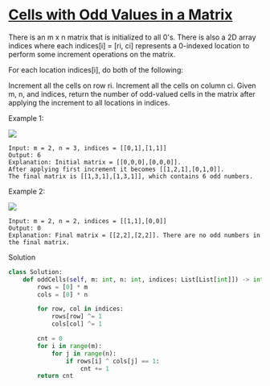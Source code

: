 # [Cells with Odd Values in a Matrix](https://leetcode.com/problems/cells-with-odd-values-in-a-matrix/description/)

There is an m x n matrix that is initialized to all 0's. There is also a 2D array indices where each 
indices[i] = [ri, ci] represents a 0-indexed location to perform some increment operations on the matrix.

For each location indices[i], do both of the following:

Increment all the cells on row ri.
Increment all the cells on column ci.
Given m, n, and indices, return the number of odd-valued cells in the matrix after applying the increment to all 
locations in indices.

Example 1:

![](https://assets.leetcode.com/uploads/2019/10/30/e1.png)

```
Input: m = 2, n = 3, indices = [[0,1],[1,1]]
Output: 6
Explanation: Initial matrix = [[0,0,0],[0,0,0]].
After applying first increment it becomes [[1,2,1],[0,1,0]].
The final matrix is [[1,3,1],[1,3,1]], which contains 6 odd numbers.
```
Example 2:

![](https://assets.leetcode.com/uploads/2019/10/30/e2.png)

```
Input: m = 2, n = 2, indices = [[1,1],[0,0]]
Output: 0
Explanation: Final matrix = [[2,2],[2,2]]. There are no odd numbers in the final matrix.
```
Solution
```python
class Solution:
    def oddCells(self, m: int, n: int, indices: List[List[int]]) -> int:
        rows = [0] * m
        cols = [0] * n

        for row, col in indices:
            rows[row] ^= 1
            cols[col] ^= 1

        cnt = 0
        for i in range(m):
            for j in range(n):
                if rows[i] ^ cols[j] == 1:
                    cnt += 1
        return cnt
```